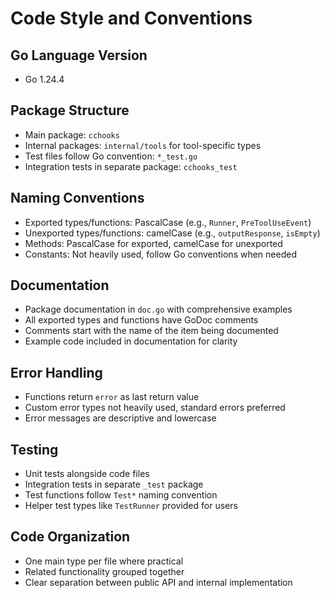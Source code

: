 # Code Style and Conventions

## Go Language Version
- Go 1.24.4

## Package Structure
- Main package: `cchooks`
- Internal packages: `internal/tools` for tool-specific types
- Test files follow Go convention: `*_test.go`
- Integration tests in separate package: `cchooks_test`

## Naming Conventions
- Exported types/functions: PascalCase (e.g., `Runner`, `PreToolUseEvent`)
- Unexported types/functions: camelCase (e.g., `outputResponse`, `isEmpty`)
- Methods: PascalCase for exported, camelCase for unexported
- Constants: Not heavily used, follow Go conventions when needed

## Documentation
- Package documentation in `doc.go` with comprehensive examples
- All exported types and functions have GoDoc comments
- Comments start with the name of the item being documented
- Example code included in documentation for clarity

## Error Handling
- Functions return `error` as last return value
- Custom error types not heavily used, standard errors preferred
- Error messages are descriptive and lowercase

## Testing
- Unit tests alongside code files
- Integration tests in separate `_test` package
- Test functions follow `Test*` naming convention
- Helper test types like `TestRunner` provided for users

## Code Organization
- One main type per file where practical
- Related functionality grouped together
- Clear separation between public API and internal implementation